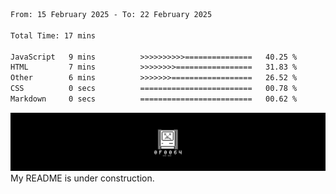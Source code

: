 <!--START_SECTION:waka-->

```txt
From: 15 February 2025 - To: 22 February 2025

Total Time: 17 mins

JavaScript   9 mins          >>>>>>>>>>===============   40.25 %
HTML         7 mins          >>>>>>>>=================   31.83 %
Other        6 mins          >>>>>>>==================   26.52 %
CSS          0 secs          =========================   00.78 %
Markdown     0 secs          =========================   00.62 %
```

<!--END_SECTION:waka-->

<img src="https://raw.githubusercontent.com/n3xta/image-hosting/main/img/202411032331174.png"/>
My README is under construction. 
